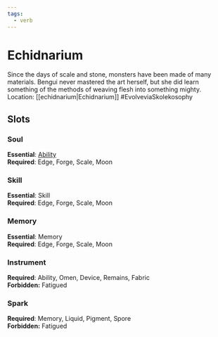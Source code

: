 ```yaml
---
tags:
  - verb
---
```

# Echidnarium
Since the days of scale and stone, monsters have been made of many materials. Bengui never mastered the art herself, but she did learn something of the methods of weaving flesh into something mighty.<br>Location: [[echidnarium|Echidnarium]]
#EvolveviaSkolekosophy
## Slots
### Soul
**Essential**: [Ability](https://uadaf.theevilroot.xyz/rowenarium/element/ability)<br>**Required**: Edge, Forge, Scale, Moon
### Skill
**Essential**: Skill<br>**Required**: Edge, Forge, Scale, Moon
### Memory
**Essential**: Memory<br>**Required**: Edge, Forge, Scale, Moon
### Instrument
**Required**: Ability, Omen, Device, Remains, Fabric<br>**Forbidden:** Fatigued
### Spark
**Required**: Memory, Liquid, Pigment, Spore<br>**Forbidden:** Fatigued

